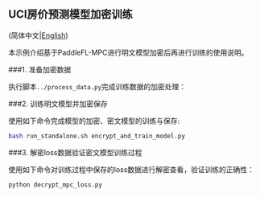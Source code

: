 ## UCI房价预测模型加密训练

(简体中文|[English](./README.md))

本示例介绍基于PaddleFL-MPC进行明文模型加密后再进行训练的使用说明。

###1. 准备加密数据

执行脚本`../process_data.py`完成训练数据的加密处理：

###2. 训练明文模型并加密保存

使用如下命令完成模型的加密、密文模型的训练与保存:

```bash
bash run_standalone.sh encrypt_and_train_model.py
```

###3. 解密loss数据验证密文模型训练过程

使用如下命令对训练过程中保存的loss数据进行解密查看，验证训练的正确性：

```bash
python decrypt_mpc_loss.py
```

